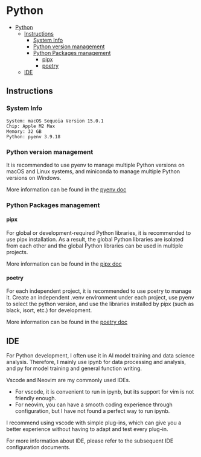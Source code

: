 # Python

- [Python](#python)
  - [Instructions](#instructions)
    - [System Info](#system-info)
    - [Python version management](#python-version-management)
    - [Python Packages management](#python-packages-management)
      - [pipx](#pipx)
      - [poetry](#poetry)
  - [IDE](#ide)

## Instructions

### System Info

```plaintext
System: macOS Sequoia Version 15.0.1
Chip: Apple M2 Max
Memory: 32 GB
Python: pyenv 3.9.18
```

### Python version management

It is recommended to use pyenv to manage multiple Python versions on macOS and Linux systems, and miniconda to manage multiple Python versions on Windows.

More information can be found in the [pyenv doc](./pyenv.md)

### Python Packages management

#### pipx
For global or development-required Python libraries, it is recommended to use pipx installation. As a result, the global Python libraries are isolated from each other and the global Python libraries can be used in multiple projects.

More information can be found in the [pipx doc](./pipx.md)

#### poetry

For each independent project, it is recommended to use poetry to manage it. Create an independent .venv environment under each project, use pyenv to select the python version, and use the libraries installed by pipx (such as black, isort, etc.) for development.

More information can be found in the [poetry doc](./poetry.md)

## IDE

For Python development, I often use it in AI model training and data science analysis. Therefore, I mainly use ipynb for data processing and analysis, and py for model training and general function writing.

Vscode and Neovim are my commonly used IDEs.
- For vscode, it is convenient to run in ipynb, but its support for vim is not friendly enough.
- For neovim, you can have a smooth coding experience through configuration, but I have not found a perfect way to run ipynb.

I recommend using vscode with simple plug-ins, which can give you a better experience without having to adapt and test every plug-in.

For more information about IDE, please refer to the subsequent IDE configuration documents.
